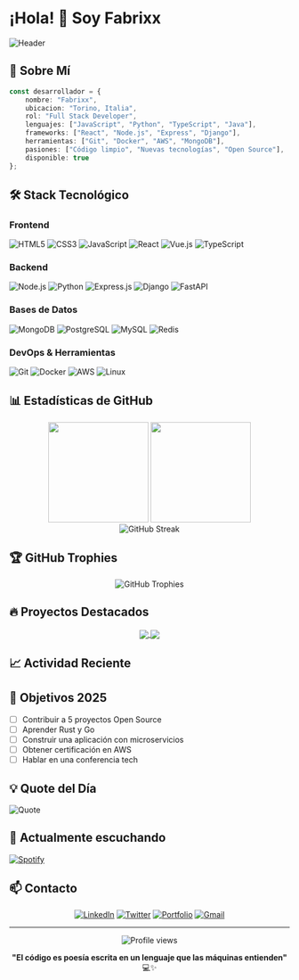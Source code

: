 # ¡Hola! 👋 Soy Fabrixx

![Header](https://capsule-render.vercel.app/api?type=waving&color=gradient&height=200&section=header&text=Desarrollador%20Full%20Stack&fontSize=50&fontAlignY=35&desc=Creando%20soluciones%20innovadoras&descAlignY=51)

## 🚀 Sobre Mí

```typescript
const desarrollador = {
    nombre: "Fabrixx",
    ubicacion: "Torino, Italia",
    rol: "Full Stack Developer",
    lenguajes: ["JavaScript", "Python", "TypeScript", "Java"],
    frameworks: ["React", "Node.js", "Express", "Django"],
    herramientas: ["Git", "Docker", "AWS", "MongoDB"],
    pasiones: ["Código limpio", "Nuevas tecnologías", "Open Source"],
    disponible: true
};
```

## 🛠️ Stack Tecnológico

### Frontend
![HTML5](https://img.shields.io/badge/HTML5-E34F26?style=for-the-badge&logo=html5&logoColor=white)
![CSS3](https://img.shields.io/badge/CSS3-1572B6?style=for-the-badge&logo=css3&logoColor=white)
![JavaScript](https://img.shields.io/badge/JavaScript-F7DF1E?style=for-the-badge&logo=javascript&logoColor=black)
![React](https://img.shields.io/badge/React-20232A?style=for-the-badge&logo=react&logoColor=61DAFB)
![Vue.js](https://img.shields.io/badge/Vue.js-35495E?style=for-the-badge&logo=vuedotjs&logoColor=4FC08D)
![TypeScript](https://img.shields.io/badge/TypeScript-007ACC?style=for-the-badge&logo=typescript&logoColor=white)

### Backend
![Node.js](https://img.shields.io/badge/Node.js-43853D?style=for-the-badge&logo=node.js&logoColor=white)
![Python](https://img.shields.io/badge/Python-3776AB?style=for-the-badge&logo=python&logoColor=white)
![Express.js](https://img.shields.io/badge/Express.js-404D59?style=for-the-badge)
![Django](https://img.shields.io/badge/Django-092E20?style=for-the-badge&logo=django&logoColor=white)
![FastAPI](https://img.shields.io/badge/FastAPI-005571?style=for-the-badge&logo=fastapi)

### Bases de Datos
![MongoDB](https://img.shields.io/badge/MongoDB-4EA94B?style=for-the-badge&logo=mongodb&logoColor=white)
![PostgreSQL](https://img.shields.io/badge/PostgreSQL-316192?style=for-the-badge&logo=postgresql&logoColor=white)
![MySQL](https://img.shields.io/badge/MySQL-00000F?style=for-the-badge&logo=mysql&logoColor=white)
![Redis](https://img.shields.io/badge/Redis-DC382D?style=for-the-badge&logo=redis&logoColor=white)

### DevOps & Herramientas
![Git](https://img.shields.io/badge/Git-F05032?style=for-the-badge&logo=git&logoColor=white)
![Docker](https://img.shields.io/badge/Docker-2496ED?style=for-the-badge&logo=docker&logoColor=white)
![AWS](https://img.shields.io/badge/AWS-232F3E?style=for-the-badge&logo=amazon-aws&logoColor=white)
![Linux](https://img.shields.io/badge/Linux-FCC624?style=for-the-badge&logo=linux&logoColor=black)

## 📊 Estadísticas de GitHub

<div align="center">
  <img height="180em" src="https://github-readme-stats.vercel.app/api?username=fabriisomazzi&show_icons=true&theme=tokyonight&include_all_commits=true&count_private=true"/>
  <img height="180em" src="https://github-readme-stats.vercel.app/api/top-langs/?username=fabriisomazzi&layout=compact&langs_count=7&theme=tokyonight"/>
</div>

<div align="center">
  <img src="https://github-readme-streak-stats.herokuapp.com/?user=fabriisomazzi&theme=tokyonight" alt="GitHub Streak"/>
</div>

## 🏆 GitHub Trophies
<div align="center">
  <img src="https://github-profile-trophy.vercel.app/?username=fabriisomazzi&theme=tokyonight&row=1&column=7" alt="GitHub Trophies"/>
</div>

## 🔥 Proyectos Destacados

<div align="center">
  <a href="https://github.com/TU_USERNAME/proyecto-1">
    <img align="center" src="https://github-readme-stats.vercel.app/api/pin/?username=TU_USERNAME&repo=proyecto-1&theme=tokyonight" />
  </a>
  <a href="https://github.com/TU_USERNAME/proyecto-2">
    <img align="center" src="https://github-readme-stats.vercel.app/api/pin/?username=TU_USERNAME&repo=proyecto-2&theme=tokyonight" />
  </a>
</div>

## 📈 Actividad Reciente

<!--START_SECTION:activity-->
<!--END_SECTION:activity-->

## 🎯 Objetivos 2025

- [ ] Contribuir a 5 proyectos Open Source
- [ ] Aprender Rust y Go
- [ ] Construir una aplicación con microservicios
- [ ] Obtener certificación en AWS
- [ ] Hablar en una conferencia tech

## 💡 Quote del Día

![Quote](https://quotes-github-readme.vercel.app/api?type=horizontal&theme=tokyonight)

## 🎵 Actualmente escuchando

[![Spotify](https://spotify-recently-played-readme.vercel.app/api?user=TU_SPOTIFY_USER&unique=true)](https://open.spotify.com/user/TU_SPOTIFY_USER)

## 📫 Contacto

<div align="center">
  
[![LinkedIn](https://img.shields.io/badge/LinkedIn-0077B5?style=for-the-badge&logo=linkedin&logoColor=white)](https://linkedin.com/in/tu-perfil)
[![Twitter](https://img.shields.io/badge/Twitter-1DA1F2?style=for-the-badge&logo=twitter&logoColor=white)](https://twitter.com/tu-usuario)
[![Portfolio](https://img.shields.io/badge/Portfolio-FF5722?style=for-the-badge&logo=firefox&logoColor=white)](https://tu-portfolio.com)
[![Gmail](https://img.shields.io/badge/Gmail-D14836?style=for-the-badge&logo=gmail&logoColor=white)](mailto:tu-email@gmail.com)

</div>

---

<div align="center">
  <img src="https://komarev.com/ghpvc/?username=TU_USERNAME&color=blueviolet&style=flat-square&label=Profile+Views" alt="Profile views" />
</div>

<div align="center">
  
**"El código es poesía escrita en un lenguaje que las máquinas entienden"** 💻✨

</div>
